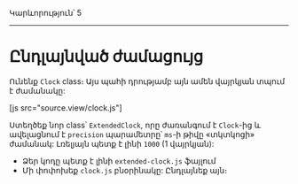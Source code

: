 Կարևորություն՝ 5

---

# Ընդլայնված ժամացույց

Ունենք `Clock` class։ Այս պահի դրությամբ այն ամեն վայրկյան տպում է ժամանակը:


[js src="source.view/clock.js"]

Ստեղծեք նոր class՝ `ExtendedClock`, որը ժառանգում է `Clock`-ից և ավելացնում է `precision` պարամետրը՝ `ms`-ի թիվը «տկտկոցի» ժամանակ: Լռելյայն պետք է լինի `1000` (1 վայրկյան):

- Ձեր կոդը պետք է լինի `extended-clock.js` ֆայլում
- Մի փոփոխեք `clock.js` բնօրինակը: Ընդլայնեք այն։
